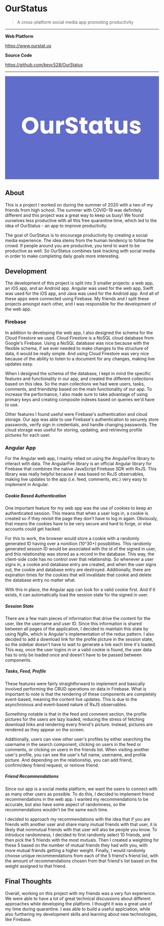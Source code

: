 # OurStatus
> A cross-platform social media app promoting productivity

---
**Web Platform**

<https://www.ourstat.us>

**Source Code**

<https://github.com/kevc528/OurStatus>

---

![OurStatus](/content/images/OurStatusLogo.jpg)

## About
This is a project I worked on during the summer of 2020 with a two of my friends from high school. The summer 
with COVID-19 was definitely different and this project was a great way to keep us busy! We found ourselves less 
productive with all this free quarantine time, which led to the idea of OurStatus - an app to improve 
productivity.

The goal of OurStatus is to encourage productivity by creating a social media experience. The idea stems from the 
human tendency to follow the crowd. If people around you are productive, you tend to want to be productive as 
well. So OurStatus combines task tracking with social media in order to make completing daily goals more 
interesting.

## Development
The development of this project is split into 3 smaller projects: a web app, an iOS app, and an Android app. 
Angular was used for the web app, Swift was used for the iOS app, and Java was used for the Android app. And all 
of these apps were connected using Firebase. My friends and I split these projects amongst each other, and I was 
responsible for the development of the web app.

### Firebase
In addition to developing the web app, I also designed the schema for the Cloud Firestore we used. Cloud 
Firestore is a NoSQL cloud database from Google's Firebase. Using a NoSQL database was nice because with the 
flexible schema, if we ever needed to make changes to the structure of data, it would be really simple. And using 
Cloud Firestore was very nice because of the ability to listen to a document for any changes, making live updates 
easy.

When I designed the schema of the database, I kept in mind the specific features and functionality in our app, 
and created the different collections based on this idea. So the main collections we had were users, tasks, 
comments, and friendship based on the main functionality of our app. To increase the performance, I also made 
sure to take advantage of using primary keys and creating composite indexes based on queries we'd have to use.

Other features I found useful were Firebase's authentication and cloud storage. Our app was able to use 
Firebase's authentication to securely store passwords, verify sign in credentials, and handle changing passwords. 
The cloud storage was useful for storing, updating, and retrieving profile pictures for each user.

### Angular App
For the Angular web app, I mainly relied on using the AngularFire library to interact with data. The AngularFire 
library is an official Angular library for Firebase that combines the native JavaScript Firebase SDK with RxJS. 
This library was really helpful because it was based on RxJS observables, making live updates to the app (i.e. feed, comments, etc.) very easy to implement in Angular.

##### Cookie Based Authentication
One important feature for my web app was the use of cookies to keep an authenticated session. This means that 
when a user logs in, a cookie is created so if they revisit the page they don't have to log in again. Obviously, 
that means the cookies have to be very secure and hard to forge, or else accounts could get hacked.

For this to work, the browser would store a cookie with a randomly generated ID having over a noniliion (10^30+) 
possiblities. This randomly generated session ID would be associated with the id of the signed in user, and this 
relationship was stored as a record in the database. This way, the client-side code has no control over that relationship. So whenever a user signs in, a cookie and database entry are created, and when the user signs out, the cookie and database entry are destroyed. Additionally, there are expiration times for the cookies that will invalidate that cookie and delete the database entry no matter what.

With this in place, the Angular app can look for a valid cookie first. And if it exists, it can automatically 
load the session state for the signed in user.

##### Session State
There are a few main pieces of information that drive the content for the user, like the username and user ID. 
Since this information is shared between all pages of the application, I decided to maintain this state by using 
NgRx, which is Angular's implementation of the redux pattern. I also decided to add a download link for the 
profile picture in the session state, so the sidebar doesn't have to wait to generate a link each time it's
loaded. This way, once the user logins in or a valid cookie is found, the user data has to only be loaded 
once and doesn't have to be passed between components.

##### Tasks, Feed, Profile
These features were fairly straightforward to implement and basically involved performing the CRUD operations on 
data in Firebase. What is important to note is that the rendering of these components are completely event-based, 
meaning the content live updates. This is due to the asynchronous and event-based nature of RxJS observables.

Something notable is that in the feed and comment section, the profile pictures for the users are lazy loaded, 
reducing the stress of fetching download links and rendering every friend's picture. Instead, pictures are 
rendered as they appear on the screen.

Additionally, users can view other user's profiles by either searching the username in the search component, 
clicking on users in the feed or comments, or clicking on users in the friends list. When visiting another 
user's profile, you can see the user's full name, username, and profile picture. And depending on the 
relationship, you can add friend, confirm/deny friend request, or remove friend.

##### Friend Recommendations
Since our app is a social media platform, we want the users to connect with as many other users as possible. To 
do this, I decided to implement friend recommendations in the web app. I wanted my recommendations to be 
accurate, but also have some aspect of randomness, so the recommendations wouldn't be the same each time.

I decided to approach my recommendations with the idea that if you are friends with another user and share many 
mutual friends with that user, it is likely that nonmutual friends with that user will also be people you know. 
To introduce randomness, I decided to first randomly select 10 friends, and then pick the 5 friends with the most 
mutuals. Then I created a weighting for these 5 based on the number of mutual friends they had with you, with 
more mutual friends getting a higher weight. Finally, I would randomly choose unique recommendations from each of 
the 5 friend's friend list, with the amount of recommendations chosen from that friend's list based on the weight 
assigned to that friend.

## Final Thoughts
Overall, working on this project with my friends was a very fun experience. We were able to have a lot of great 
technical discussions about different approaches while developing the platform. I thought it was a great use of 
my time during quarantine. I was able to build a useful applciation, while also furthering my development skills 
and learning about new technologies, like Firebase.